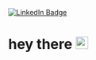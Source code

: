 <div id="badges">
  <a href="https://www.linkedin.com/in/jeffreyholmes422/">
    <img src="https://img.shields.io/badge/LinkedIn-blue?style=for-the-badge&logo=linkedin&logoColor=white" alt="LinkedIn Badge"/>
  </a>
  </div>


<h1>
  hey there <img src="https://media.giphy.com/media/hvRJCLFzcasrR4ia7z/giphy.gif" height= "25px" width="25px"/>
  </h1>
 <h2>
 
</h2>
 
